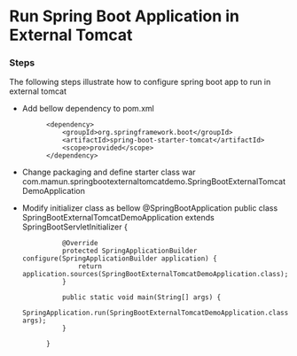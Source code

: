 # Run Spring Boot Application in External Tomcat

### Steps
The following steps illustrate how to configure spring boot app to run in external tomcat

* Add bellow dependency to pom.xml

            <dependency>
                <groupId>org.springframework.boot</groupId>
                <artifactId>spring-boot-starter-tomcat</artifactId>
                <scope>provided</scope>
            </dependency>

* Change packaging and define starter class
                <properties>
                      <packaging>war</packaging>
                      <start-class>com.mamun.springbootexternaltomcatdemo.SpringBootExternalTomcatDemoApplication</start-class>
                </properties>
	
* Modify initializer class as bellow
            @SpringBootApplication
            public class SpringBootExternalTomcatDemoApplication extends SpringBootServletInitializer {
    
                @Override
                protected SpringApplicationBuilder configure(SpringApplicationBuilder application) {
                    return application.sources(SpringBootExternalTomcatDemoApplication.class);
                }
                
                public static void main(String[] args) {
                    SpringApplication.run(SpringBootExternalTomcatDemoApplication.class, args);
                }
    
            }
		
